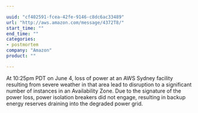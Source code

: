 ```yaml
---

uuid: "cf402591-fcea-42fe-9146-c8dc6ac33489"
url: "http://aws.amazon.com/message/4372T8/"
start_time: ""
end_time: ""
categories:
- postmortem
company: "Amazon"
product: ""

---
```


At 10:25pm PDT on June 4, loss of power at an AWS Sydney facility resulting from severe weather in that area lead to disruption to a significant number of instances in an Availability Zone. Due to the signature of the power loss, power  isolation breakers did not engage, resulting in backup energy reserves draining into the degraded power grid.
